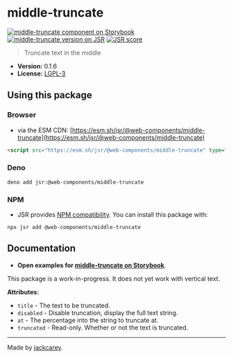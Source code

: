 # middle-truncate

[![middle-truncate component on Storybook](https://cdn.jsdelivr.net/gh/storybookjs/brand@main/badge/badge-storybook.svg)](https://jackcarey.co.uk/web-components/docs/?path=/docs/components-middle-truncate) [![middle-truncate version on JSR](https://jsr.io/badges/@web-components/middle-truncate)](https://jsr.io/@web-components/middle-truncate/versions) [![JSR score](https://jsr.io/badges/@web-components/middle-truncate/score)](https://jsr.io/@web-components/middle-truncate/score)

> Truncate text in the middle

-   **Version:** 0.1.6
-   **License:** [LGPL-3](./LICENSE.md)

## Using this package

### Browser

-   via the ESM CDN: [https://esm.sh/jsr/@web-components/middle-truncate](https://esm.sh/jsr/@web-components/middle-truncate)

```html
<script src="https://esm.sh/jsr/@web-components/middle-truncate" type="module"></script>
```

### Deno

```
deno add jsr:@web-components/middle-truncate
```

### NPM

-   JSR provides [NPM compatibility](https://jsr.io/docs/npm-compatibility). You can install this package with:

```
npx jsr add @web-components/middle-truncate
```

## Documentation

-   **Open examples for [middle-truncate on Storybook](https://jackcarey.co.uk/web-components/docs/?path=/docs/components-middle-truncate)**.

This package is a work-in-progress. It does not yet work with vertical text.

**Attributes:**

-   `title` - The text to be truncated.
-   `disabled` - Disable truncation, display the full text string.
-   `at` - The percentage into the string to truncate at.
-   `truncated` - Read-only. Whether or not the text is truncated.


---

Made by [jackcarey](https://jackcarey.co.uk).
